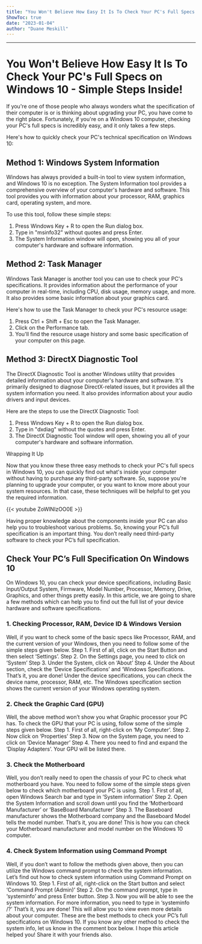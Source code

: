 ```yaml
---
title: "You Won't Believe How Easy It Is To Check Your PC's Full Specs on Windows 10 - Simple Steps Inside!"
ShowToc: true 
date: "2023-01-04"
author: "Duane Meskill"
---
```

*****
# You Won't Believe How Easy It Is To Check Your PC's Full Specs on Windows 10 - Simple Steps Inside!

If you're one of those people who always wonders what the specification of their computer is or is thinking about upgrading your PC, you have come to the right place. Fortunately, if you're on a Windows 10 computer, checking your PC's full specs is incredibly easy, and it only takes a few steps.

Here's how to quickly check your PC's technical specification on Windows 10:

## Method 1: Windows System Information

Windows has always provided a built-in tool to view system information, and Windows 10 is no exception. The System Information tool provides a comprehensive overview of your computer's hardware and software. This tool provides you with information about your processor, RAM, graphics card, operating system, and more.

To use this tool, follow these simple steps:

1. Press Windows Key + R to open the Run dialog box.
2. Type in "msinfo32" without quotes and press Enter.
3. The System Information window will open, showing you all of your computer's hardware and software information.

## Method 2: Task Manager

Windows Task Manager is another tool you can use to check your PC's specifications. It provides information about the performance of your computer in real-time, including CPU, disk usage, memory usage, and more. It also provides some basic information about your graphics card.

Here's how to use the Task Manager to check your PC's resource usage:

1. Press Ctrl + Shift + Esc to open the Task Manager.
2. Click on the Performance tab.
3. You'll find the resource usage history and some basic specification of your computer on this page.

## Method 3: DirectX Diagnostic Tool

The DirectX Diagnostic Tool is another Windows utility that provides detailed information about your computer's hardware and software. It's primarily designed to diagnose DirectX-related issues, but it provides all the system information you need. It also provides information about your audio drivers and input devices.

Here are the steps to use the DirectX Diagnostic Tool:

1. Press Windows Key + R to open the Run dialog box.
2. Type in "dxdiag" without the quotes and press Enter.
3. The DirectX Diagnostic Tool window will open, showing you all of your computer's hardware and software information.

Wrapping It Up

Now that you know these three easy methods to check your PC's full specs in Windows 10, you can quickly find out what's inside your computer without having to purchase any third-party software. So, suppose you're planning to upgrade your computer, or you want to know more about your system resources. In that case, these techniques will be helpful to get you the required information.

{{< youtube ZoWlNIzOO0E >}} 



Having proper knowledge about the components inside your PC can also help you to troubleshoot various problems. So, knowing your PC’s full specification is an important thing. You don’t really need third-party software to check your PC’s full specification.

 
## Check Your PC’s Full Specification On Windows 10


On Windows 10, you can check your device specifications, including Basic Input/Output System, Firmware, Model Number, Processor, Memory, Drive, Graphics, and other things pretty easily. In this article, we are going to share a few methods which can help you to find out the full list of your device hardware and software specifications.

 
### 1. Checking Processor, RAM, Device ID & Windows Version


Well, if you want to check some of the basic specs like Processor, RAM, and the current version of your Windows, then you need to follow some of the simple steps given below.
Step 1. First of all, click on the Start Button and then select ‘Settings’.
Step 2. On the Settings page, you need to click on ‘System’
Step 3. Under the System, click on ‘About’
Step 4. Under the About section, check the ‘Device Specifications’ and ‘Windows Specifications.
That’s it, you are done! Under the device specifications, you can check the device name, processor, RAM, etc. The Windows specification section shows the current version of your Windows operating system.

 
### 2. Check the Graphic Card (GPU)


Well, the above method won’t show you what Graphic processor your PC has. To check the GPU that your PC is using, follow some of the simple steps given below.
Step 1. First of all, right-click on ‘My Computer’.
Step 2. Now click on ‘Properties’
Step 3. Now on the System page, you need to click on ‘Device Manager’
Step 4. There you need to find and expand the ‘Display Adapters’. Your GPU will be listed there.

 
### 3. Check the Motherboard


Well, you don’t really need to open the chassis of your PC to check what motherboard you have. You need to follow some of the simple steps given below to check which motherboard your PC is using.
Step 1. First of all, open Windows Search bar and type in ‘System information’
Step 2. Open the System Information and scroll down until you find the ‘Motherboard Manufacturer’ or ‘BaseBoard Manufacturer’
Step 3. The Baseboard manufacturer shows the Motherboard company and the Baseboard Model tells the model number.
That’s it, you are done! This is how you can check your Motherboard manufacturer and model number on the Windows 10 computer.

 
### 4. Check System Information using Command Prompt


Well, if you don’t want to follow the methods given above, then you can utilize the Windows command prompt to check the system information. Let’s find out how to check system information using Command Prompt on Windows 10.
Step 1. First of all, right-click on the Start button and select ‘Command Prompt (Admin)’
Step 2. On the command prompt, type in ‘systeminfo’ and press Enter button.
Step 3. Now you will be able to see the system information. For more information, you need to type in ‘systeminfo /?’
That’s it, you are done! This will allow you to view even more details about your computer.
These are the best methods to check your PC’s full specifications on Windows 10. If you know any other method to check the system info, let us know in the comment box below. I hope this article helped you! Share it with your friends also.




